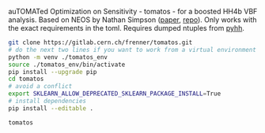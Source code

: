 auTOMATed Optimization on Sensitivity - tomatos - for a boosted HH4b VBF analysis. Based on NEOS by Nathan Simpson ([paper](https://arxiv.org/pdf/2203.05570.pdf), [repo](https://github.com/gradhep/neos)). Only works with the exact requirements in the toml. Requires dumped ntuples from [pyhh](https://gitlab.cern.ch/frenner/pyhh).

```bash
git clone https://gitlab.cern.ch/frenner/tomatos.git
# do the next two lines if you want to work from a virtual environment
python -m venv ./tomatos_env
source ./tomatos_env/bin/activate
pip install --upgrade pip
cd tomatos
# avoid a conflict
export SKLEARN_ALLOW_DEPRECATED_SKLEARN_PACKAGE_INSTALL=True 
# install dependencies
pip install --editable .

tomatos
```